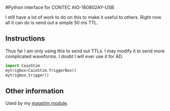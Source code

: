 #Python interface for CONTEC AIO-160802AY-USB

I still have a lot of work to do on this to make it useful to others. Right now all it can do is send out a simple 50 ms TTL.

## Instructions

Thus far I am only using this to send out TTLs. I may modify it to send more complicated waveforms. I doubt I will ever use it for AD.

```python
import CaioStim
mytrigbox=CaioStim.TriggerBox()
mytrigbox.trigger()
```

## Other information

Used by my [magstim module](https://github.com/cboulay/magstim-python).